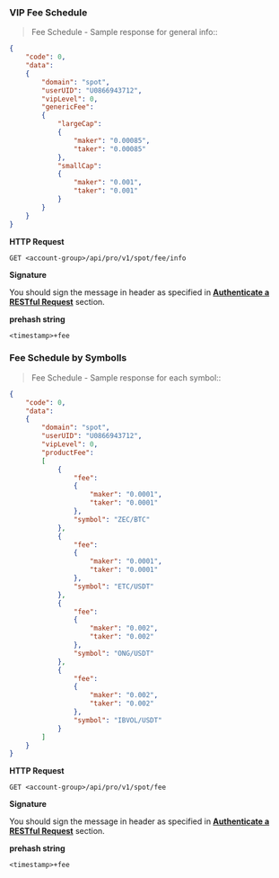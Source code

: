 ### VIP Fee Schedule

> Fee Schedule - Sample response for general info::

```json
{
    "code": 0,
    "data":
    {
        "domain": "spot",
        "userUID": "U0866943712",
        "vipLevel": 0,
        "genericFee":
        {
            "largeCap":
            {
                "maker": "0.00085",
                "taker": "0.00085"
            },
            "smallCap":
            {
                "maker": "0.001",
                "taker": "0.001"
            }
        }
    }
}
```

**HTTP Request** 

`GET <account-group>/api/pro/v1/spot/fee/info`

**Signature**

You should sign the message in header as specified in [**Authenticate a RESTful Request**](#sign-a-request) section.

**prehash string** 

`<timestamp>+fee`

### Fee Schedule by Symbolls

> Fee Schedule - Sample response for each symbol::

```json
{
    "code": 0,
    "data":
    {
        "domain": "spot",
        "userUID": "U0866943712",
        "vipLevel": 0,
        "productFee":
        [
            {
                "fee":
                {
                    "maker": "0.0001",
                    "taker": "0.0001"
                },
                "symbol": "ZEC/BTC"
            },
            {
                "fee":
                {
                    "maker": "0.0001",
                    "taker": "0.0001"
                },
                "symbol": "ETC/USDT"
            },
            {
                "fee":
                {
                    "maker": "0.002",
                    "taker": "0.002"
                },
                "symbol": "ONG/USDT"
            },
            {
                "fee":
                {
                    "maker": "0.002",
                    "taker": "0.002"
                },
                "symbol": "IBVOL/USDT"
            }
        ]
    }
}
```

**HTTP Request** 

`GET <account-group>/api/pro/v1/spot/fee`

**Signature**

You should sign the message in header as specified in [**Authenticate a RESTful Request**](#sign-a-request) section.

**prehash string** 

`<timestamp>+fee`


